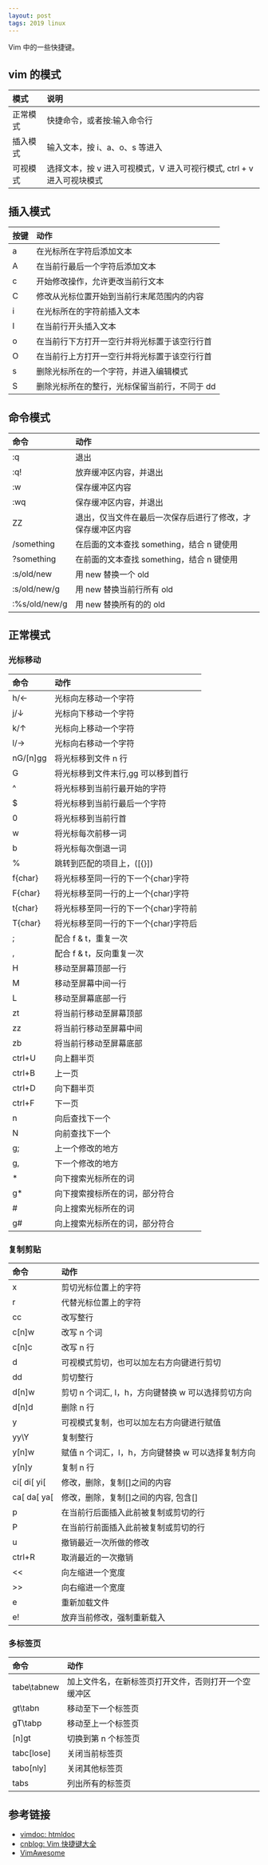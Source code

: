 ```yaml
---
layout: post
tags: 2019 linux
---
```


Vim 中的一些快捷键。

## vim 的模式

| 模式     | 说明                                                                   |
| :------- | :--------------------------------------------------------------------- |
| 正常模式 | 快捷命令，或者按:输入命令行                                            |
| 插入模式 | 输入文本，按 i、a、o、s 等进入                                         |
| 可视模式 | 选择文本，按 v 进入可视模式，V 进入可视行模式, ctrl + v 进入可视块模式 |

## 插入模式

| 按键 | 动作                                          |
| :--- | :-------------------------------------------- |
| a    | 在光标所在字符后添加文本                      |
| A    | 在当前行最后一个字符后添加文本                |
| c    | 开始修改操作，允许更改当前行文本              |
| C    | 修改从光标位置开始到当前行末尾范围内的内容    |
| i    | 在光标所在的字符前插入文本                    |
| I    | 在当前行开头插入文本                          |
| o    | 在当前行下方打开一空行并将光标置于该空行行首  |
| O    | 在当前行上方打开一空行并将光标置于该空行行首  |
| s    | 删除光标所在的一个字符，并进入编辑模式        |
| S    | 删除光标所在的整行，光标保留当前行，不同于 dd |

## 命令模式

| 命令          | 动作                                                       |
| :------------ | :--------------------------------------------------------- |
| :q            | 退出                                                       |
| :q!           | 放弃缓冲区内容，并退出                                     |
| :w            | 保存缓冲区内容                                             |
| :wq           | 保存缓冲区内容，并退出                                     |
| ZZ            | 退出，仅当文件在最后一次保存后进行了修改，才保存缓冲区内容 |
| /something    | 在后面的文本查找 something，结合 n 键使用                  |
| ?something    | 在前面的文本查找 something，结合 n 键使用                  |
| :s/old/new    | 用 new 替换一个 old                                        |
| :s/old/new/g  | 用 new 替换当前行所有 old                                  |
| :%s/old/new/g | 用 new 替换所有的的 old                                    |

## 正常模式

### 光标移动

| 命令     | 动作                                 |
| :------- | :----------------------------------- |
| h/←      | 光标向左移动一个字符                 |
| j/↓      | 光标向下移动一个字符                 |
| k/↑      | 光标向上移动一个字符                 |
| l/→      | 光标向右移动一个字符                 |
| nG/[n]gg | 将光标移到文件 n 行                  |
| G        | 将光标移到文件末行,gg 可以移到首行   |
| ^        | 将光标移到当前行最开始的字符         |
| $        | 将光标移到当前行最后一个字符         |
| 0        | 将光标移到当前行首                   |
| w        | 将光标每次前移一词                   |
| b        | 将光标每次倒退一词                   |
| %        | 跳转到匹配的项目上，([{}])           |
| f{char}  | 将光标移至同一行的下一个{char}字符   |
| F{char}  | 将光标移至同一行的上一个{char}字符   |
| t{char}  | 将光标移至同一行的下一个{char}字符前 |
| T{char}  | 将光标移至同一行的下一个{char}字符后 |
| ;        | 配合 f & t，重复一次                 |
| ,        | 配合 f & t，反向重复一次             |
| H        | 移动至屏幕顶部一行                   |
| M        | 移动至屏幕中间一行                   |
| L        | 移动至屏幕底部一行                   |
| zt       | 将当前行移动至屏幕顶部               |
| zz       | 将当前行移动至屏幕中间               |
| zb       | 将当前行移动至屏幕底部               |
| ctrl+U   | 向上翻半页                           |
| ctrl+B   | 上一页                               |
| ctrl+D   | 向下翻半页                           |
| ctrl+F   | 下一页                               |
| n        | 向后查找下一个                       |
| N        | 向前查找下一个                       |
| g;       | 上一个修改的地方                     |
| g,       | 下一个修改的地方                     |
| \*       | 向下搜索光标所在的词                 |
| g\*      | 向下搜索搜标所在的词，部分符合       |
| #        | 向上搜索光标所在的词                 |
| g#       | 向上搜索光标所在的词，部分符合       |

### 复制剪贴

| 命令        | 动作                                               |
| :---------- | :------------------------------------------------- |
| x           | 剪切光标位置上的字符                               |
| r           | 代替光标位置上的字符                               |
| cc          | 改写整行                                           |
| c[n]w       | 改写 n 个词                                        |
| c[n]c       | 改写 n 行                                          |
| d           | 可视模式剪切，也可以加左右方向键进行剪切           |
| dd          | 剪切整行                                           |
| d[n]w       | 剪切 n 个词汇, l，h，方向键替换 w 可以选择剪切方向 |
| d[n]d       | 删除 n 行                                          |
| y           | 可视模式复制，也可以加左右方向键进行赋值           |
| yy\Y        | 复制整行                                           |
| y[n]w       | 赋值 n 个词汇，l，h，方向键替换 w 可以选择复制方向 |
| y[n]y       | 复制 n 行                                          |
| ci[ di[ yi[ | 修改，删除，复制[]之间的内容                       |
| ca[ da[ ya[ | 修改，删除，复制[]之间的内容, 包含[]               |
| p           | 在当前行后面插入此前被复制或剪切的行               |
| P           | 在当前行前面插入此前被复制或剪切的行               |
| u           | 撤销最近一次所做的修改                             |
| ctrl+R      | 取消最近的一次撤销                                 |
| \<\<        | 向左缩进一个宽度                                   |
| \>\>        | 向右缩进一个宽度                                   |
| e           | 重新加载文件                                       |
| e!          | 放弃当前修改，强制重新载入                         |

### 多标签页

| 命令        | 动作                                                 |
| :---------- | :--------------------------------------------------- |
| tabe\tabnew | 加上文件名，在新标签页打开文件，否则打开一个空缓冲区 |
| gt\tabn     | 移动至下一个标签页                                   |
| gT\tabp     | 移动至上一个标签页                                   |
| [n]gt       | 切换到第 n 个标签页                                  |
| tabc[lose]  | 关闭当前标签页                                       |
| tabo[nly]   | 关闭其他标签页                                       |
| tabs        | 列出所有的标签页                                     |

## 参考链接

- [vimdoc: htmldoc](http://vimdoc.sourceforge.net/htmldoc/usr_toc.html)
- [cnblog: Vim 快捷键大全](https://www.cnblogs.com/codehome/p/10214801.html)
- [VimAwesome](https://vimawesome.com/)
